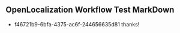 ## OpenLocalization Workflow Test MarkDown
* f46721b9-6bfa-4375-ac6f-244656635d81 thanks!

<!--HONumber=Jul16_HO3-->


